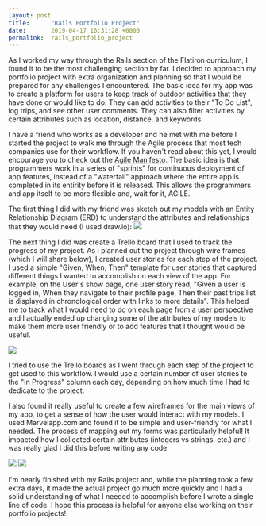 ```yaml
---
layout: post
title:      "Rails Portfolio Project"
date:       2019-04-17 16:31:28 +0000
permalink:  rails_portfolio_project
---
```


As I worked my way through the Rails section of the Flatiron curriculum, I found it to be the most challenging section by far.  I decided to approach my portfolio project with extra organization and planning so that I would be prepared for any challenges I encountered.  The basic idea for my app was to create a platform for users to keep track of outdoor activities that they have done or would like to do.  They can add activities to their "To Do List", log trips, and see other user comments.  They can also filter activities by certain attributes such as location, distance, and keywords.

I have a friend who works as a developer and he met with me before I started the project to walk me through the Agile process that most tech companies use for their workflow.  If you haven't read about this yet, I would encourage you to check out the [Agile Manifesto](https://agilemanifesto.org/).  The basic idea is that programmers work in a series of "sprints" for continuous deployment of app features, instead of a "waterfall" approach where the entire app is completed in its entirity before it is released.  This allows the programmers and app itself to be more flexible and, wait for it, AGILE. 

The first thing I did with my friend was sketch out my models with an Entity Relationship Diagram (ERD) to understand the attributes and relationships that they would need (I used draw.io):
![](https://drive.google.com/file/d/1WvLHa9wKmgFB8kiKzuYlY05Fn97taYxs/view?usp=sharing)

The next thing I did was create a Trello board that I used to track the progress of my project.  As I planned out the project through wire frames (which I will share below), I created user stories for each step of the project.  I used a simple "Given, When, Then" template for user stories that captured different things I wanted to accomplish on each view of the app.  For example, on the User's show page, one user story read, "Given a user is logged in, When they navigate to their profile page, Then their past trips list is displayed in chronological order with links to more details".  This helped me to track what I would need to do on each page from a user perspective and I actually ended up changing some of the attributes of my models to make them more user friendly or to add features that I thought would be useful.  

![](https://drive.google.com/file/d/12kZYoxK5cVCDzAuenJajUhCN7VLDk1Vc/view?usp=sharing)

I tried to use the Trello boards as I went through each step of the project to get used to this workflow.  I would use a certain number of user stories to the "In Progress" column each day, depending on how much time I had to dedicate to the project. 

I also found it really useful to create a few wireframes for the main views of my app, to get a sense of how the user would interact with my models. I used Marvelapp.com and found it to be simple and user-friendly for what I needed.  The process of mapping out my forms was particularly helpful! It impacted how I collected certain attributes (integers vs strings, etc.) and I was really glad I did this before writing any code.  

![](https://drive.google.com/file/d/1c7M4ko8ekG8UHoMpwtg0pRw4y1Vj9m91/view?usp=sharing)
![](https://drive.google.com/file/d/1Ku6EGIcGjTCXv4y8DjOxmoKo6S0O8F6O/view?usp=sharing)

I'm nearly finished with my Rails project and, while the planning took a few extra days, it made the actual project go much more quickly and I had a solid understanding of what I needed to accomplish before I wrote a single line of code.  I hope this process is helpful for anyone else working on their portfolio projects! 

